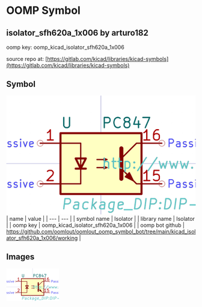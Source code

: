 # OOMP Symbol  
## isolator_sfh620a_1x006  by arturo182  
  
oomp key: oomp_kicad_isolator_sfh620a_1x006  
  
source repo at: [https://gitlab.com/kicad/libraries/kicad-symbols](https://gitlab.com/kicad/libraries/kicad-symbols)  
## Symbol  
  
[![working.png](working_600.png)](working.png)  
| name | value | 
| --- | --- | 
| symbol name | Isolator | 
| library name | Isolator | 
| oomp key | oomp_kicad_isolator_sfh620a_1x006 | 
| oomp bot github | https://github.com/oomlout/oomlout_oomp_symbol_bot/tree/main/kicad_isolator_sfh620a_1x006/working | 
## Images  
  
[![working.png](working_140.png)](working.png)  

